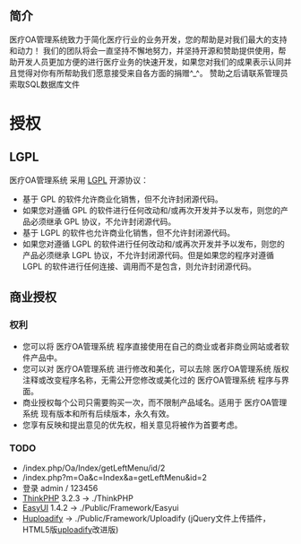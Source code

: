 ﻿## 简介

医疗OA管理系统致力于简化医疗行业的业务开发，您的帮助是对我们最大的支持和动力！
我们的团队将会一直坚持不懈地努力，并坚持开源和赞助提供使用，帮助开发人员更加方便的进行医疗业务的快速开发，如果您对我们的成果表示认同并且觉得对你有所帮助我们愿意接受来自各方面的捐赠^_^。
赞助之后请联系管理员索取SQL数据库文件

#	授权

##	LGPL

医疗OA管理系统 采用 [LGPL](http://www.gnu.org/licenses/lgpl-2.1.html) 开源协议：

*	基于 GPL 的软件允许商业化销售，但不允许封闭源代码。
*	如果您对遵循 GPL 的软件进行任何改动和/或再次开发并予以发布，则您的产品必须继承 GPL 协议，不允许封闭源代码。
*	基于 LGPL 的软件也允许商业化销售，但不允许封闭源代码。
*	如果您对遵循 LGPL 的软件进行任何改动和/或再次开发并予以发布，则您的产品必须继承 LGPL 协议，不允许封闭源代码。但是如果您的程序对遵循 LGPL 的软件进行任何连接、调用而不是包含，则允许封闭源代码。

##	商业授权

### 权利

*	您可以将 医疗OA管理系统 程序直接使用在自己的商业或者非商业网站或者软件产品中。
*	您可以对 医疗OA管理系统 进行修改和美化，可以去除 医疗OA管理系统 版权注释或改变程序名称，无需公开您修改或美化过的 医疗OA管理系统 程序与界面。
*	商业授权每个公司只需要购买一次，而不限制产品域名。适用于 医疗OA管理系统 现有版本和所有后续版本，永久有效。
*	您享有反映和提出意见的优先权，相关意见将被作为首要考虑。

### TODO
 - /index.php/Oa/Index/getLeftMenu/id/2
 - /index.php?m=Oa&c=Index&a=getLeftMenu&id=2
 - 登录 admin / 123456
 - [ThinkPHP](https://github.com/top-think/thinkphp) 3.2.3 -> ./ThinkPHP
 - [EasyUI](http://www.jeasyui.com/) 1.4.2 -> ./Public/Framework/Easyui
 - [Huploadify](http://www.cnblogs.com/lvdabao/p/3452858.html) -> ./Public/Framework/Uploadify (jQuery文件上传插件，HTML5版[uploadify](http://www.uploadify.com/)改进版)

